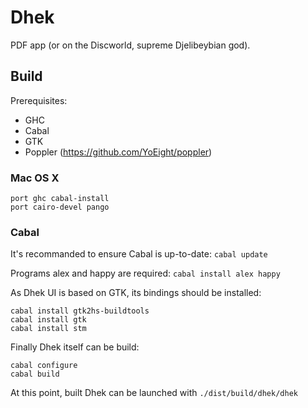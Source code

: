 # Dhek

PDF app (or on the Discworld, supreme Djelibeybian god).

## Build

Prerequisites:
- GHC
- Cabal
- GTK
- Poppler (https://github.com/YoEight/poppler)

### Mac OS X

```
port ghc cabal-install
port cairo-devel pango
```

### Cabal

It's recommanded to ensure Cabal is up-to-date: `cabal update`

Programs alex and happy are required: `cabal install alex happy`

As Dhek UI is based on GTK, its bindings should be installed:
```
cabal install gtk2hs-buildtools
cabal install gtk
cabal install stm
```

Finally Dhek itself can be build:
```
cabal configure
cabal build
```

At this point, built Dhek can be launched with `./dist/build/dhek/dhek`
